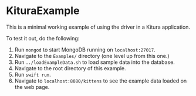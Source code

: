 # KituraExample

This is a minimal working example of using the driver in a Kitura application.

To test it out, do the following:
1. Run `mongod` to start MongoDB running on `localhost:27017`.
1. Navigate to the `Examples/` directory (one level up from this one.)
1. Run `../loadExampleData.sh` to load sample data into the database.
1. Navigate to the root directory of this example.
1. Run `swift run`.
1. Navigate to `localhost:8080/kittens` to see the example data loaded on the web page.
